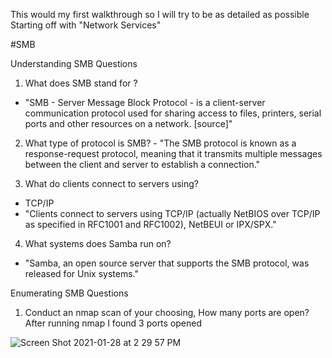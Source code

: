 This would my first walkthrough so I will try to be as detailed as possible
Starting off with "Network Services"

#SMB

Understanding SMB
Questions 
1. What does SMB stand for ?
- "SMB - Server Message Block Protocol - is a client-server communication protocol used for sharing access to files, printers, serial ports and other resources on a network. [source]"

2. What type of protocol is SMB? - 
"The SMB protocol is known as a response-request protocol, meaning that it transmits multiple messages between the client and server to establish a connection."

3. What do clients connect to servers using?    
- TCP/IP
- "Clients connect to servers using TCP/IP (actually NetBIOS over TCP/IP as specified in RFC1001 and RFC1002), NetBEUI or IPX/SPX."
 
4. What systems does Samba run on?
 - "Samba, an open source server that supports the SMB protocol, was released for Unix systems."
 
 Enumerating SMB
 Questions
 1.  Conduct an nmap scan of your choosing, How many ports are open?
 After running nmap I found 3 ports opened
 
 ![Screen Shot 2021-01-28 at 2 29 57 PM](https://user-images.githubusercontent.com/55337670/106215794-d22a7d80-6175-11eb-8d12-12f7026215b7.png)
